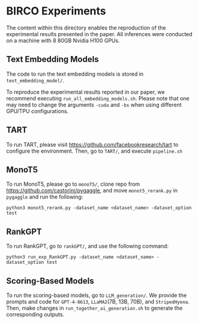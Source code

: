 # BIRCO Experiments

The content within this directory enables the reproduction of the experimental results presented in the paper. All inferences were conducted on a machine with 8 80GB Nvidia H100 GPUs.

## Text Embedding Models

The code to run the text embedding models is stored in `text_embedding_model/`.

To reproduce the experimental results reported in our paper, we recommend executing `run_all_embedding_models.sh`. Please note that one may need to change the arguments `-cuda` and `-bs` when using different GPU/TPU configurations.

## TART

To run TART, please visit https://github.com/facebookresearch/tart to configure the environment. Then, go to `TART/`, and execute `pipeline.sh`

## MonoT5

To run MonoT5, please go to `monoT5/`, clone repo from https://github.com/castorini/pygaggle, and move `monot5_rerank.py` in `pygaggle` and run the following:

```
python3 monot5_rerank.py -dataset_name <dataset_name> -dataset_option test
```

## RankGPT

To run RankGPT, go to `rankGPT/`, and use the following command:

```
python3 run_exp_RankGPT.py -dataset_name <dataset_name> -dataset_option test
```

## Scoring-Based Models

To run the scoring-based models, go to `LLM_generation/`. We provide the prompts and code for `GPT-4-0613`, `LLaMA2`(7B, 13B, 70B), and `StripedHyena`. Then, make changes in `run_together_ai_generation.sh` to generate the corresponding outputs.